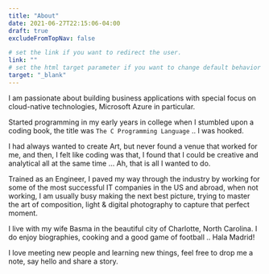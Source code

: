 ```yaml
---
title: "About"
date: 2021-06-27T22:15:06-04:00
draft: true
excludeFromTopNav: false

# set the link if you want to redirect the user.
link: ""
# set the html target parameter if you want to change default behavior
target: "_blank"
---
```

I am passionate about building business applications with special focus on cloud-native technologies, Microsoft Azure in particular.

Started programming in my early years in college when I stumbled upon a coding book, the title was `The C Programming Language` .. I was hooked.

I had always wanted to create Art, but never found a venue that worked for me, and then, I felt like coding was that, I found that I could be creative and analytical all at the same time … Ah, that is all I wanted to do.

Trained as an Engineer, I paved my way through the industry by working for some of the most successful IT companies in the US and abroad, when not working, I am usually busy making the next best picture, trying to master the art of composition, light & digital photography to capture that perfect moment.

I live with my wife Basma in the beautiful city of Charlotte, North Carolina. I do enjoy biographies, cooking and a good game of football .. Hala Madrid!

I love meeting new people and learning new things, feel free to drop me a note, say hello and share a story.
